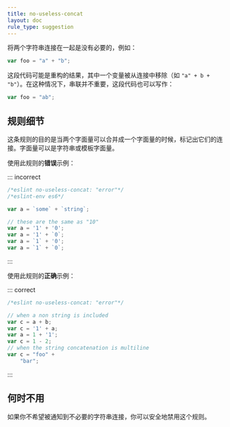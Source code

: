 ```yaml
---
title: no-useless-concat
layout: doc
rule_type: suggestion
---
```


将两个字符串连接在一起是没有必要的，例如：

```js
var foo = "a" + "b";
```

这段代码可能是重构的结果，其中一个变量被从连接中移除（如 `"a" + b + "b"`）。在这种情况下，串联并不重要，这段代码也可以写作：

```js
var foo = "ab";
```

## 规则细节

这条规则的目的是当两个字面量可以合并成一个字面量的时候，标记出它们的连接。字面量可以是字符串或模板字面量。

使用此规则的**错误**示例：

::: incorrect

```js
/*eslint no-useless-concat: "error"*/
/*eslint-env es6*/

var a = `some` + `string`;

// these are the same as "10"
var a = '1' + '0';
var a = '1' + `0`;
var a = `1` + '0';
var a = `1` + `0`;
```

:::

使用此规则的**正确**示例：

::: correct

```js
/*eslint no-useless-concat: "error"*/

// when a non string is included
var c = a + b;
var c = '1' + a;
var a = 1 + '1';
var c = 1 - 2;
// when the string concatenation is multiline
var c = "foo" +
    "bar";
```

:::

## 何时不用

如果你不希望被通知到不必要的字符串连接，你可以安全地禁用这个规则。
